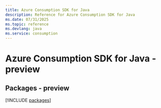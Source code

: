 ```yaml
---
title: Azure Consumption SDK for Java
description: Reference for Azure Consumption SDK for Java
ms.date: 07/31/2025
ms.topic: reference
ms.devlang: java
ms.service: consumption
---
```

# Azure Consumption SDK for Java - preview
## Packages - preview
[!INCLUDE [packages](consumption-index.md)]